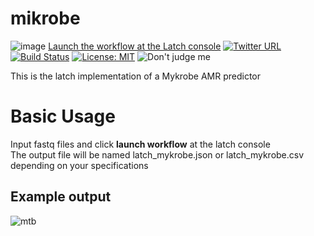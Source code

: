 # mikrobe
![image](https://user-images.githubusercontent.com/96872843/176043639-359d461a-2185-4f68-ae09-be005285ce16.png)
[Launch the workflow at the Latch console](https://console.latch.bio/explore/65683/info)
[![Twitter URL](https://img.shields.io/twitter/url/https/twitter.com/ge_odette.svg?style=social&label=Follow%20%40ge_odette)](https://twitter.com/ge_odette)
[![Build Status](https://travis-ci.org/tseemann/snippy.svg?branch=master)](https://travis-ci.org/tseemann/snippy)
[![License: MIT](https://img.shields.io/badge/License-GPL%20v2-blue.svg)](https://www.gnu.org/licenses/old-licenses/gpl-2.0.en.html)
![Don't judge me](https://img.shields.io/badge/Language-latch-steelblue.svg)

This is the latch implementation of a Mykrobe AMR predictor

# Basic Usage

Input fastq files and click __launch workflow__ at the latch console<br>
The output file will be named latch_mykrobe.json or latch_mykrobe.csv depending on your specifications

## Example output
![mtb](https://user-images.githubusercontent.com/96872843/181252091-e461df90-d40c-4d1c-8f5b-d2f80326f49e.png)
